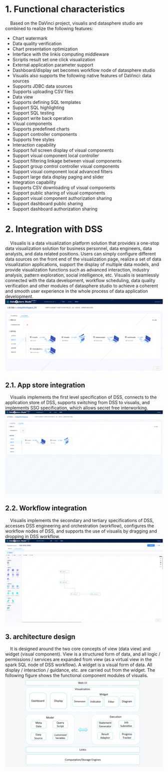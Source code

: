 # 1. Functional characteristics
&nbsp;&nbsp;&nbsp;&nbsp;Based on the DaVinci project, visualis and datasphere studio are combined to realize the following features:
- Chart watermark
- Data quality verification
- Chart presentation optimization
- Interface with the linkis computing middleware
- Scriptis result set one click visualization
- External application parameter support
- Dashboard/display set becomes workflow node of datasphere studio
- Visualis also supports the following native features of DaVinci: data sources
- Supports JDBC data sources
- Supports uploading CSV files
- Data view
- Supports defining SQL templates
- Support SQL highlighting
- Support SQL testing
- Support write back operation
- Visual components
- Supports predefined charts
- Support controller components
- Supports free styles
- Interaction capability
- Support full screen display of visual components
- Support visual component local controller
- Support filtering linkage between visual components
- Support group control controller visual components
- Support visual component local advanced filters
- Support large data display paging and slider
- Integration capability
- Supports CSV downloading of visual components
- Support public sharing of visual components
- Support visual component authorization sharing
- Support dashboard public sharing
- Support dashboard authorization sharing
# 2. Integration with DSS
&nbsp;&nbsp;&nbsp;&nbsp;Visualis is a data visualization platform solution that provides a one-stop data visualization solution for business personnel, data engineers, data analysts, and data related positions. Users can simply configure different data sources on the front end of the visualization page, realize a set of data visualization applications, support the display of multiple data models, and provide visualization functions such as advanced interaction, industry analysis, pattern exploration, social intelligence, etc. Visualis is seamlessly connected with the data development, workflow scheduling, data quality verification and other modules of datasphere studio to achieve a coherent and smooth user experience in the whole process of data application development.
![](../images/1.png)


## 2.1. App store integration

&nbsp;&nbsp;&nbsp;&nbsp;Visualis implements the first level specification of DSS, connects to the application store of DSS, supports switching from DSS to visualis, and implements SSO specification, which allows secret free interworking.
![](../images/visualis_dss_1.png)



## 2.2. Workflow integration

&nbsp;&nbsp;&nbsp;&nbsp;Visualis implements the secondary and tertiary specifications of DSS, accesses DSS engineering and orchestration (workflow), configures the workflow nodes of DSS, and supports the use of visualis by dragging and dropping in DSS workflow.  
![](../images/visualis_dss_2.png)


## 3. architecture design

&nbsp;&nbsp;&nbsp;&nbsp;It is designed around the two core concepts of view (data view) and widget (visual component). View is a structured form of data, and all logic / permissions / services are expanded from view (as a virtual view in the spark SQL node of DSS workflow). A widget is a visual form of data. All display / interaction / guidance, etc. are carried out from the widget. The following figure shows the functional component modules of visualis.
![](../images/4.png)



